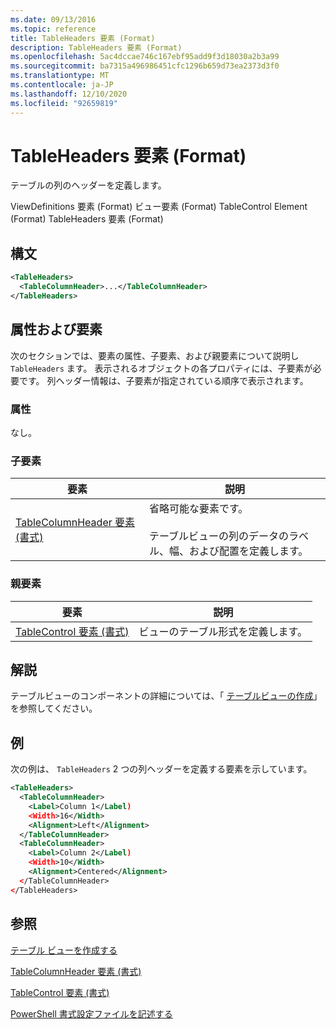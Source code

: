 ```yaml
---
ms.date: 09/13/2016
ms.topic: reference
title: TableHeaders 要素 (Format)
description: TableHeaders 要素 (Format)
ms.openlocfilehash: 5ac4dccae746c167ebf95add9f3d18030a2b3a99
ms.sourcegitcommit: ba7315a496986451cfc1296b659d73ea2373d3f0
ms.translationtype: MT
ms.contentlocale: ja-JP
ms.lasthandoff: 12/10/2020
ms.locfileid: "92659819"
---
```

# <a name="tableheaders-element-format"></a>TableHeaders 要素 (Format)

テーブルの列のヘッダーを定義します。

ViewDefinitions 要素 (Format) ビュー要素 (Format) TableControl Element (Format) TableHeaders 要素 (Format)

## <a name="syntax"></a>構文

```xml
<TableHeaders>
  <TableColumnHeader>...</TableColumnHeader>
</TableHeaders>

```

## <a name="attributes-and-elements"></a>属性および要素

次のセクションでは、要素の属性、子要素、および親要素について説明し `TableHeaders` ます。 表示されるオブジェクトの各プロパティには、子要素が必要です。 列ヘッダー情報は、子要素が指定されている順序で表示されます。

### <a name="attributes"></a>属性

なし。

### <a name="child-elements"></a>子要素

|要素|説明|
|-------------|-----------------|
|[TableColumnHeader 要素 (書式)](./tablecolumnheader-element-format.md)|省略可能な要素です。<br /><br /> テーブルビューの列のデータのラベル、幅、および配置を定義します。|

### <a name="parent-elements"></a>親要素

|要素|説明|
|-------------|-----------------|
|[TableControl 要素 (書式)](./tablecontrol-element-format.md)|ビューのテーブル形式を定義します。|

## <a name="remarks"></a>解説

テーブルビューのコンポーネントの詳細については、「 [テーブルビューの作成](./creating-a-table-view.md)」を参照してください。

## <a name="example"></a>例

次の例は、 `TableHeaders` 2 つの列ヘッダーを定義する要素を示しています。

```xml
<TableHeaders>
  <TableColumnHeader>
    <Label>Column 1</Label)
    <Width>16</Width>
    <Alignment>Left</Alignment>
  </TableColumnHeader>
  <TableColumnHeader>
    <Label>Column 2</Label)
    <Width>10</Width>
    <Alignment>Centered</Alignment>
  </TableColumnHeader>
</TableHeaders>
```

## <a name="see-also"></a>参照

[テーブル ビューを作成する](./creating-a-table-view.md)

[TableColumnHeader 要素 (書式)](./tablecolumnheader-element-format.md)

[TableControl 要素 (書式)](./tablecontrol-element-format.md)

[PowerShell 書式設定ファイルを記述する](./writing-a-powershell-formatting-file.md)
